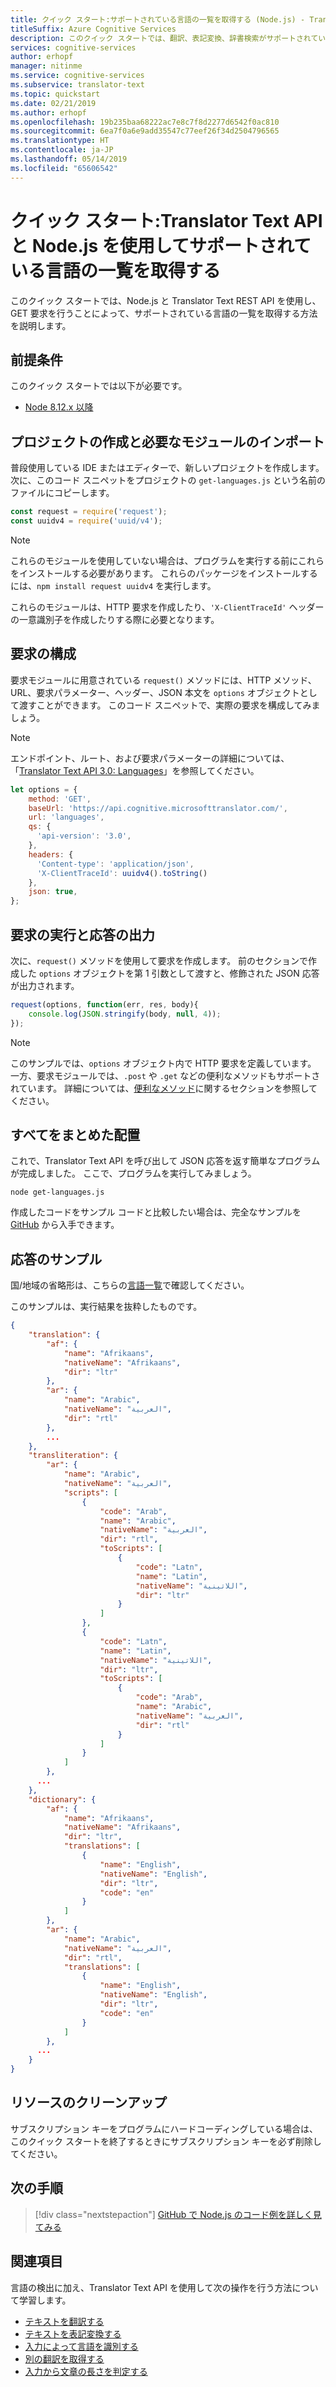 ```yaml
---
title: クイック スタート:サポートされている言語の一覧を取得する (Node.js) - Translator Text API
titleSuffix: Azure Cognitive Services
description: このクイック スタートでは、翻訳、表記変換、辞書検索がサポートされている言語の一覧を取得する方法について、Node.js で Translator Text API を使った例を紹介します。
services: cognitive-services
author: erhopf
manager: nitinme
ms.service: cognitive-services
ms.subservice: translator-text
ms.topic: quickstart
ms.date: 02/21/2019
ms.author: erhopf
ms.openlocfilehash: 19b235baa68222ac7e8c7f8d2277d6542f0ac810
ms.sourcegitcommit: 6ea7f0a6e9add35547c77eef26f34d2504796565
ms.translationtype: HT
ms.contentlocale: ja-JP
ms.lasthandoff: 05/14/2019
ms.locfileid: "65606542"
---
```

# <a name="quickstart-use-the-translator-text-api-to-get-a-list-of-supported-languages-with-nodejs"></a>クイック スタート:Translator Text API と Node.js を使用してサポートされている言語の一覧を取得する

このクイック スタートでは、Node.js と Translator Text REST API を使用し、GET 要求を行うことによって、サポートされている言語の一覧を取得する方法を説明します。

## <a name="prerequisites"></a>前提条件

このクイック スタートでは以下が必要です。

* [Node 8.12.x 以降](https://nodejs.org/en/)

## <a name="create-a-project-and-import-required-modules"></a>プロジェクトの作成と必要なモジュールのインポート

普段使用している IDE またはエディターで、新しいプロジェクトを作成します。 次に、このコード スニペットをプロジェクトの `get-languages.js` という名前のファイルにコピーします。

```javascript
const request = require('request');
const uuidv4 = require('uuid/v4');
```

> [!NOTE]
> これらのモジュールを使用していない場合は、プログラムを実行する前にこれらをインストールする必要があります。 これらのパッケージをインストールするには、`npm install request uuidv4` を実行します。

これらのモジュールは、HTTP 要求を作成したり、`'X-ClientTraceId'` ヘッダーの一意識別子を作成したりする際に必要となります。

## <a name="configure-the-request"></a>要求の構成

要求モジュールに用意されている `request()` メソッドには、HTTP メソッド、URL、要求パラメーター、ヘッダー、JSON 本文を `options` オブジェクトとして渡すことができます。 このコード スニペットで、実際の要求を構成してみましょう。

>[!NOTE]
> エンドポイント、ルート、および要求パラメーターの詳細については、「[Translator Text API 3.0: Languages](https://docs.microsoft.com/azure/cognitive-services/translator/reference/v3-0-languages)」を参照してください。

```javascript
let options = {
    method: 'GET',
    baseUrl: 'https://api.cognitive.microsofttranslator.com/',
    url: 'languages',
    qs: {
      'api-version': '3.0',
    },
    headers: {
      'Content-type': 'application/json',
      'X-ClientTraceId': uuidv4().toString()
    },
    json: true,
};
```

## <a name="make-the-request-and-print-the-response"></a>要求の実行と応答の出力

次に、`request()` メソッドを使用して要求を作成します。 前のセクションで作成した `options` オブジェクトを第 1 引数として渡すと、修飾された JSON 応答が出力されます。

```javascript
request(options, function(err, res, body){
    console.log(JSON.stringify(body, null, 4));
});
```

>[!NOTE]
> このサンプルでは、`options` オブジェクト内で HTTP 要求を定義しています。 一方、要求モジュールでは、`.post` や `.get` などの便利なメソッドもサポートされています。 詳細については、[便利なメソッド](https://github.com/request/request#convenience-methods)に関するセクションを参照してください。

## <a name="put-it-all-together"></a>すべてをまとめた配置

これで、Translator Text API を呼び出して JSON 応答を返す簡単なプログラムが完成しました。 ここで、プログラムを実行してみましょう。

```console
node get-languages.js
```

作成したコードをサンプル コードと比較したい場合は、完全なサンプルを [GitHub](https://github.com/MicrosoftTranslator/Text-Translation-API-V3-NodeJS) から入手できます。

## <a name="sample-response"></a>応答のサンプル

国/地域の省略形は、こちらの[言語一覧](https://docs.microsoft.com/azure/cognitive-services/translator/language-support)で確認してください。

このサンプルは、実行結果を抜粋したものです。

```json
{
    "translation": {
        "af": {
            "name": "Afrikaans",
            "nativeName": "Afrikaans",
            "dir": "ltr"
        },
        "ar": {
            "name": "Arabic",
            "nativeName": "العربية",
            "dir": "rtl"
        },
        ...
    },
    "transliteration": {
        "ar": {
            "name": "Arabic",
            "nativeName": "العربية",
            "scripts": [
                {
                    "code": "Arab",
                    "name": "Arabic",
                    "nativeName": "العربية",
                    "dir": "rtl",
                    "toScripts": [
                        {
                            "code": "Latn",
                            "name": "Latin",
                            "nativeName": "اللاتينية",
                            "dir": "ltr"
                        }
                    ]
                },
                {
                    "code": "Latn",
                    "name": "Latin",
                    "nativeName": "اللاتينية",
                    "dir": "ltr",
                    "toScripts": [
                        {
                            "code": "Arab",
                            "name": "Arabic",
                            "nativeName": "العربية",
                            "dir": "rtl"
                        }
                    ]
                }
            ]
        },
      ...
    },
    "dictionary": {
        "af": {
            "name": "Afrikaans",
            "nativeName": "Afrikaans",
            "dir": "ltr",
            "translations": [
                {
                    "name": "English",
                    "nativeName": "English",
                    "dir": "ltr",
                    "code": "en"
                }
            ]
        },
        "ar": {
            "name": "Arabic",
            "nativeName": "العربية",
            "dir": "rtl",
            "translations": [
                {
                    "name": "English",
                    "nativeName": "English",
                    "dir": "ltr",
                    "code": "en"
                }
            ]
        },
      ...
    }
}
```

## <a name="clean-up-resources"></a>リソースのクリーンアップ

サブスクリプション キーをプログラムにハードコーディングしている場合は、このクイック スタートを終了するときにサブスクリプション キーを必ず削除してください。

## <a name="next-steps"></a>次の手順

> [!div class="nextstepaction"]
> [GitHub で Node.js のコード例を詳しく見てみる](https://github.com/MicrosoftTranslator/Text-Translation-API-V3-NodeJS)

## <a name="see-also"></a>関連項目

言語の検出に加え、Translator Text API を使用して次の操作を行う方法について学習します。

* [テキストを翻訳する](quickstart-nodejs-translate.md)
* [テキストを表記変換する](quickstart-nodejs-transliterate.md)
* [入力によって言語を識別する](quickstart-nodejs-detect.md)
* [別の翻訳を取得する](quickstart-nodejs-dictionary.md)
* [入力から文章の長さを判定する](quickstart-nodejs-sentences.md)
